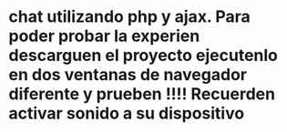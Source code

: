 # chat utilizando php y ajax. Para poder probar la experien  descarguen el proyecto ejecutenlo en dos ventanas de navegador diferente y prueben !!!! Recuerden activar sonido a su dispositivo
